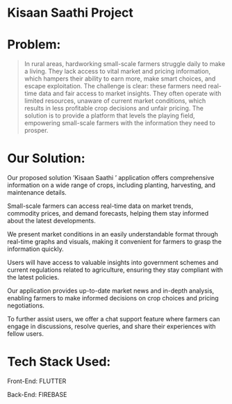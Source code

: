# Kisaan Saathi Project


# Problem:
>In rural areas, hardworking small-scale farmers struggle daily to make a living.
 They lack access to vital market and pricing information, which hampers their ability to earn more, make smart choices, and escape exploitation. 
>The challenge is clear: these farmers need real-time data and fair access to market insights. 
They often operate with limited resources, unaware of current market conditions, which results in less profitable crop decisions and unfair pricing. 
>The solution is to provide a platform that levels the playing field, empowering small-scale farmers with the information they need to prosper.

# Our Solution:
Our proposed solution ’Kisaan Saathi ’ application offers comprehensive information on a wide range of crops, including planting, harvesting, and maintenance details.

Small-scale farmers can access real-time data on market trends, commodity prices, and demand forecasts, helping them stay informed about the latest developments.

We present market conditions in an easily understandable format through real-time graphs and visuals, making it convenient for farmers to grasp the information quickly.

Users will have access to valuable insights into government schemes and current regulations related to agriculture, ensuring they stay compliant with the latest policies.

Our application provides up-to-date market news and in-depth analysis, enabling farmers to make informed decisions on crop choices and pricing negotiations.

To further assist users, we offer a chat support feature where farmers can engage in discussions, resolve queries, and share their experiences with fellow users.

# Tech Stack Used:
Front-End: FLUTTER

Back-End: FIREBASE

